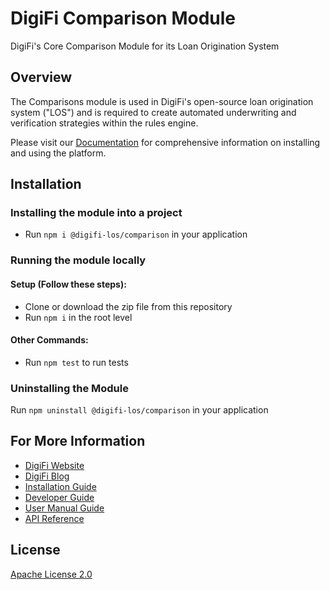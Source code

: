   # DigiFi Comparison Module
  DigiFi's Core Comparison Module for its Loan Origination System
  
  ## Overview
  The Comparisons module is used in DigiFi's open-source loan origination system ("LOS") and is required to create automated underwriting and verification strategies within the rules engine. 
  
  Please visit our [Documentation](https://docs.digifi.io/) for comprehensive information on installing and using the platform.

  ## Installation

  ### Installing the module into a project

  * Run `npm i @digifi-los/comparison` in your application

  ### Running the module locally
  
  #### Setup (Follow these steps):
  * Clone or download the zip file from this repository
  * Run `npm i` in the root level

  #### Other Commands:
  * Run `npm test` to run tests
  
  ### Uninstalling the Module

  Run `npm uninstall @digifi-los/comparison` in your application
  
  ## For More Information

*   [DigiFi Website](https://www.digifi.io)
*   [DigiFi Blog](https://digifi.io/blog/)
*   [Installation Guide](https://docs.digifi.io/v3.0/docs/system-requirements)
*   [Developer Guide](https://docs.digifi.io/v3.0/docs/decision-engine)
*   [User Manual Guide](https://docs.digifi.io/v3.0/docs/overview-of-my-account)
*   [API Reference](https://docs.digifi.io/v3.0/reference)

## License

[Apache License 2.0](LICENSE)
